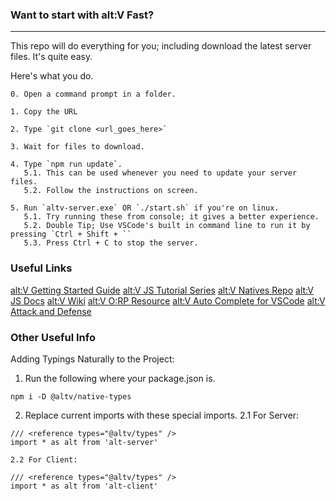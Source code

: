 ### Want to start with alt:V Fast?

---

This repo will do everything for you; including download the latest server files.
It's quite easy.

Here's what you do.

```
0. Open a command prompt in a folder.

1. Copy the URL

2. Type `git clone <url_goes_here>`

3. Wait for files to download.

4. Type `npm run update`.
   5.1. This can be used whenever you need to update your server files.
   5.2. Follow the instructions on screen.

5. Run `altv-server.exe` OR `./start.sh` if you're on linux.
   5.1. Try running these from console; it gives a better experience.
   5.2. Double Tip; Use VSCode's built in command line to run it by pressing `Ctrl + Shift + ``
   5.3. Press Ctrl + C to stop the server.
```

### Useful Links

[alt:V Getting Started Guide](https://wiki.altv.mp/Tutorial_Getting_Started)
[alt:V JS Tutorial Series](https://www.youtube.com/watch?v=sMWCcTv4kqY&list=PLBNRUifAMZ-MzLjb-lzOTJy-PyuN6ffgw)
[alt:V Natives Repo](https://natives.altv.mp)
[alt:V JS Docs](https://altmp.github.io/altv-typings/modules/_alt_server_.html)
[alt:V Wiki](http://wiki.altv.mp/)
[alt:V O:RP Resource](https://github.com/Stuyk/altV-Open-Roleplay-altLife-Official)
[alt:V Auto Complete for VSCode](https://marketplace.visualstudio.com/items?itemName=stuyk.atlv-complete)
[alt:V Attack and Defense](https://github.com/Stuyk/altV-Attack-Defense)

### Other Useful Info

Adding Typings Naturally to the Project:

1. Run the following where your package.json is.

```
npm i -D @altv/native-types
```

2. Replace current imports with these special imports.
   2.1 For Server:

```
/// <reference types="@altv/types" />
import * as alt from 'alt-server'
```

    2.2 For Client:

```
/// <reference types="@altv/types" />
import * as alt from 'alt-client'
```
